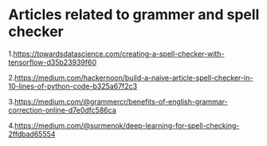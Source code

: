 # Articles related to grammer and spell checker

1.https://towardsdatascience.com/creating-a-spell-checker-with-tensorflow-d35b23939f60

2.https://medium.com/hackernoon/build-a-naive-article-spell-checker-in-10-lines-of-python-code-b325a67f2c3

3.https://medium.com/@grammercr/benefits-of-english-grammar-correction-online-d7e0dfc586ca

4.https://medium.com/@surmenok/deep-learning-for-spell-checking-2ffdbad65554
